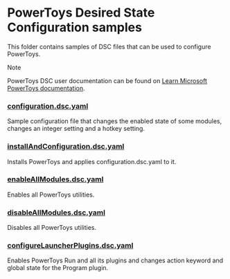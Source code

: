 # PowerToys Desired State Configuration samples

This folder contains samples of DSC files that can be used to configure PowerToys.

> [!NOTE]
> PowerToys DSC user documentation can be found on [Learn Microsoft PowerToys documentation](https://aka.ms/powertoys-docs-dsc-configure).

### [configuration.dsc.yaml](./configuration.dsc.yaml)

Sample configuration file that changes the enabled state of some modules, changes an integer setting and a hotkey setting.

### [installAndConfiguration.dsc.yaml](./installAndConfiguration.dsc.yaml)

Installs PowerToys and applies configuration.dsc.yaml to it.

### [enableAllModules.dsc.yaml](./enableAllModules.dsc.yaml)

Enables all PowerToys utilities.

### [disableAllModules.dsc.yaml](./disableAllModules.dsc.yaml)

Disables all PowerToys utilities.

### [configureLauncherPlugins.dsc.yaml](./configureLauncherPlugins.dsc.yaml)

Enables PowerToys Run and all its plugins and changes action keyword and global state for the Program plugin.
